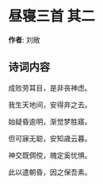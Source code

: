 # 昼寝三首  其二

**作者**: 刘敞

## 诗词内容

成败劳耳目，是非丧神虑。

我生天地间，安得弃之去。

始疑昏逾明，渐觉梦胜寤。

但可寐无聪，安知歳云暮。

神交既倜傥，魄定奚忧惧。

此以遣朝昏，因之保吾素。

